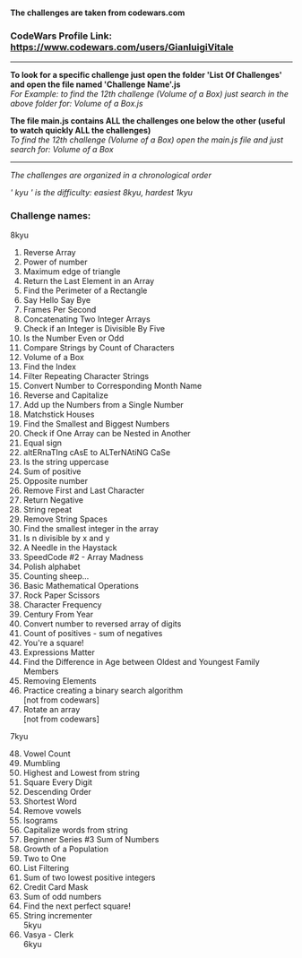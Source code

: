 #### The challenges are taken from codewars.com
### CodeWars Profile Link: https://www.codewars.com/users/GianluigiVitale
***
**To look for a specific challenge just open the folder 'List Of Challenges' and open the file named 'Challenge Name'.js**   
_For Example: to find the 12th challenge (Volume of a Box) just search in the above folder for: Volume of a Box.js_

**The file main.js contains ALL the challenges one below the other (useful to watch quickly ALL the challenges)**   
_To find the 12th challenge (Volume of a Box) open the main.js file and just search for: Volume of a Box_
***
_The challenges are organized in a chronological order_

_' kyu ' is the difficulty: easiest 8kyu, hardest 1kyu_
### Challenge names:
8kyu
1. Reverse Array
2. Power of number
3. Maximum edge of triangle
4. Return the Last Element in an Array
5. Find the Perimeter of a Rectangle
6. Say Hello Say Bye
7. Frames Per Second
8. Concatenating Two Integer Arrays
9. Check if an Integer is Divisible By Five
10. Is the Number Even or Odd
11. Compare Strings by Count of Characters
12. Volume of a Box
13. Find the Index
14. Filter Repeating Character Strings
15. Convert Number to Corresponding Month Name
16. Reverse and Capitalize
17. Add up the Numbers from a Single Number
18. Matchstick Houses
19. Find the Smallest and Biggest Numbers
20. Check if One Array can be Nested in Another
21. Equal sign
22. altERnaTIng cAsE to ALTerNAtiNG CaSe
23. Is the string uppercase
24. Sum of positive
25. Opposite number
26. Remove First and Last Character
27. Return Negative
28. String repeat
29. Remove String Spaces
30. Find the smallest integer in the array
31. Is n divisible by x and y
32. A Needle in the Haystack
33. SpeedCode #2 - Array Madness
34. Polish alphabet
35. Counting sheep...
36. Basic Mathematical Operations
37. Rock Paper Scissors
38. Character Frequency
39. Century From Year
40. Convert number to reversed array of digits
41. Count of positives - sum of negatives
42. You're a square!
43. Expressions Matter
44. Find the Difference in Age between Oldest and Youngest Family Members
45. Removing Elements
46. Practice creating a binary search algorithm   
    [not from codewars]
47. Rotate an array  
    [not from codewars]

7kyu

48. Vowel Count
49. Mumbling
50. Highest and Lowest from string
51. Square Every Digit
52. Descending Order
53. Shortest Word
54. Remove vowels
55. Isograms
56. Capitalize words from string
57. Beginner Series #3 Sum of Numbers
58. Growth of a Population
59. Two to One
60. List Filtering
61. Sum of two lowest positive integers
62. Credit Card Mask
63. Sum of odd numbers
64. Find the next perfect square!
65. String incrementer   
    5kyu
66. Vasya - Clerk   
    6kyu

